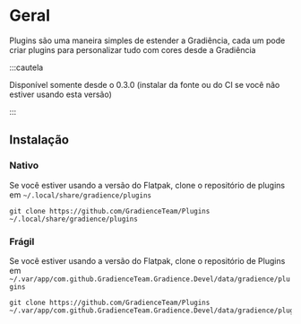 # Geral

Plugins são uma maneira simples de estender a Gradiência, cada um pode criar plugins para personalizar tudo com cores desde a Gradiência

:::cautela

Disponível somente desde o 0.3.0 (instalar da fonte ou do CI se você não estiver usando esta versão)

:::


## Instalação

### Nativo

Se você estiver usando a versão do Flatpak, clone o repositório de plugins em `~/.local/share/gradience/plugins`

```shell
git clone https://github.com/GradienceTeam/Plugins ~/.local/share/gradience/plugins
```


### Frágil

Se você estiver usando a versão do Flatpak, clone o repositório de Plugins em `~/.var/app/com.github.GradienceTeam.Gradience.Devel/data/gradience/plugins`

```shell
git clone https://github.com/GradienceTeam/Plugins ~/.var/app/com.github.GradienceTeam.Gradience.Devel/data/gradience/plugins
```
